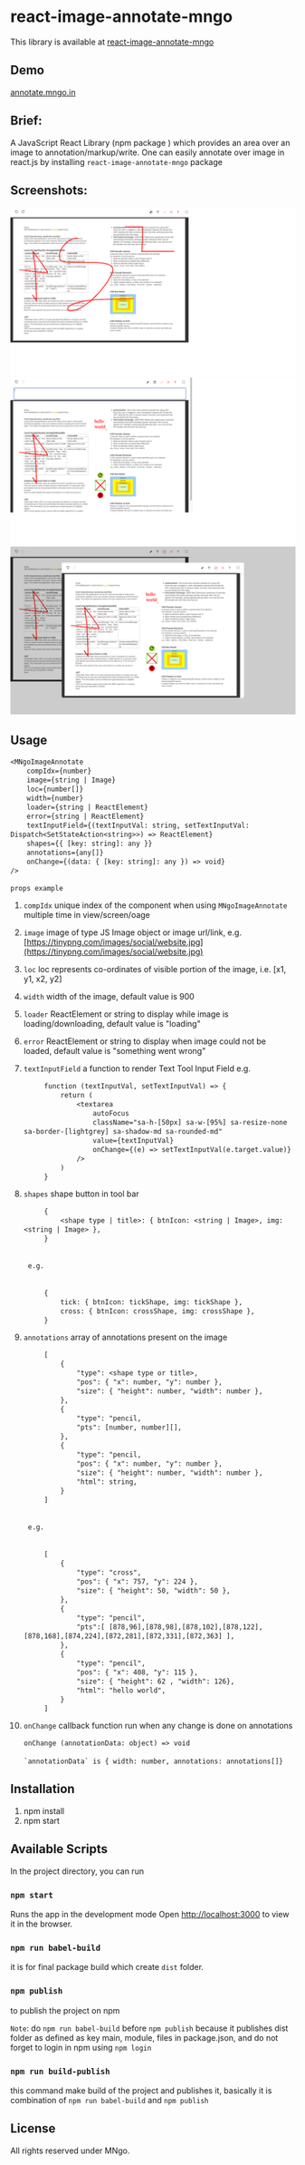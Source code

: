 # react-image-annotate-mngo
This library is available at [react-image-annotate-mngo](https://www.npmjs.com/package/react-image-annotate-mngo)


## Demo
[annotate.mngo.in](https://annotate.mngo.in)


## Brief:

A JavaScript React Library (npm package ) which provides an area over an image to annotation/markup/write.
One can easily annotate over image in react.js by installing `react-image-annotate-mngo` package


## Screenshots:
<img src="screenshots/1.png" alt="screenshot 1">

<img src="screenshots/2.png" alt="screenshot 2">

<img src="screenshots/3.png" alt="screenshot 3">


## Usage
    <MNgoImageAnnotate
        compIdx={number}
        image={string | Image}
        loc={number[]}
        width={number}
        loader={string | ReactElement}
        error={string | ReactElement}
        textInputField={(textInputVal: string, setTextInputVal: Dispatch<SetStateAction<string>>) => ReactElement}
        shapes={{ [key: string]: any }}
        annotations={any[]}
        onChange={(data: { [key: string]: any }) => void}
    />

`props example`

1. `compIdx`  unique index of the component when using `MNgoImageAnnotate` multiple time in view/screen/oage
2. `image`  image of type JS Image object or image url/link, e.g. [https://tinypng.com/images/social/website.jpg](https://tinypng.com/images/social/website.jpg)
3. `loc`  loc represents co-ordinates of visible portion of the image, i.e. [x1, y1, x2, y2]
4. `width`  width of the image, default value is 900
5. `loader`  ReactElement or string to display while image is loading/downloading, default value is "loading"
6. `error`  ReactElement or string to display when image could not be loaded, default value is "something went wrong"
7. `textInputField`  a function to render Text Tool Input Field
        e.g.


            function (textInputVal, setTextInputVal) => {
                return (
                    <textarea
                        autoFocus
                        className="sa-h-[50px] sa-w-[95%] sa-resize-none sa-border-[lightgrey] sa-shadow-md sa-rounded-md"
                        value={textInputVal}
                        onChange={(e) => setTextInputVal(e.target.value)}
                    />
                )
            }


8. `shapes`  shape button in tool bar


            {
                <shape type | title>: { btnIcon: <string | Image>, img: <string | Image> },
            }


        e.g.


            {
                tick: { btnIcon: tickShape, img: tickShape },
                cross: { btnIcon: crossShape, img: crossShape },
            }


9. `annotations` array of annotations present on the image


            [
                {
                    "type": <shape type or title>,
                    "pos": { "x": number, "y": number },
                    "size": { "height": number, "width": number },
                },
                {
                    "type": "pencil,
                    "pts": [number, number][],
                },
                {
                    "type": "pencil,
                    "pos": { "x": number, "y": number },
                    "size": { "height": number, "width": number },
                    "html": string,
                }
            ]


        e.g.


            [
                {
                    "type": "cross",
                    "pos": { "x": 757, "y": 224 },
                    "size": { "height": 50, "width": 50 },
                },
                {
                    "type": "pencil",
                    "pts":[ [878,96],[878,98],[878,102],[878,122],[878,168],[874,224],[872,281],[872,331],[872,363] ],
                },
                {
                    "type": "pencil",
                    "pos": { "x": 408, "y": 115 },
                    "size": { "height": 62 , "width": 126},
                    "html": "hello world",
                }
            ]


10. `onChange`  callback function run when any change is done on annotations

        onChange (annotationData: object) => void

        `annotationData` is { width: number, annotations: annotations[]}



## Installation

1. npm install
2. npm start


## Available Scripts

In the project directory, you can run

### `npm start`

Runs the app in the development mode
Open [http://localhost:3000](http://localhost:3000) to view it in the browser.

### `npm run babel-build`

it is for final package build which create `dist` folder.

### `npm publish`

to publish the project on npm

`Note`: do `npm run babel-build` before `npm publish` because it publishes dist folder as defined as key main, module, files in package.json, and do not forget to login in npm using `npm login`

### `npm run build-publish`

this command make build of the project and publishes it, basically it is combination of `npm run babel-build` and `npm publish`

## License

All rights reserved under MNgo.

